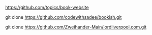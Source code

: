 https://github.com/topics/book-website

git clone https://github.com/codewithsadee/bookish.git

git clone https://github.com/Zweihander-Main/lordliverpool.com.git